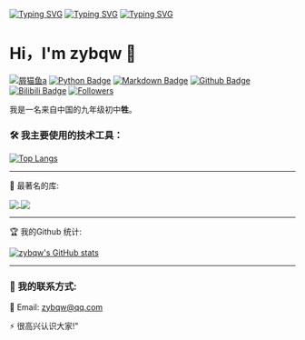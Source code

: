 [![Typing SVG](https://readme-typing-svg.demolab.com?font=Hanalei+Fill&size=50&pause=1000&color=66CCFF&center=%E7%9C%9F&vCenter=%E7%9C%9F&repeat=%E7%9C%9F&width=770&height=75&lines=Go+to+the+pair+and+grab+some+fries)](https://git.io/typing-svg)
[![Typing SVG](https://readme-typing-svg.demolab.com?font=Hanalei+Fill&size=15&duration=10000&pause=10000&color=33C5BB&center=%E7%9C%9F&vCenter=%E7%9C%9F&repeat=%E7%9C%9F&width=750&height=30&lines=%22No+matter+what+we+pursue%2C+basic+needs+in+life+like+'grabbing+some+fries'+are+always+an+indispensable+part.%22)](https://git.io/typing-svg)
[![Typing SVG](https://readme-typing-svg.demolab.com?font=Hanalei+Fill&size=15&duration=1000&pause=10&color=33C5BB&center=%E7%9C%9F&vCenter=%E7%9C%9F&repeat=%E7%9C%9F&width=750&height=30&lines=%22No+matter+what+we+pursue%2C+basic+needs+in+life+like+'grabbing+some+fries'+are+always+an+indispensable+part.%22)](https://git.io/typing-svg)
# Hi，I'm zybqw 👋

[![屑猫鱼a](https://img.shields.io/badge/屑猫鱼a-66ccff)](https://github.com/zybqw/) 
[![Python Badge](https://img.shields.io/badge/-Python-66ccff?style=flat&logo=Python&logoColor=white)](https://github.com/zybqw/)
[![Markdown Badge](https://img.shields.io/badge/-Markdown-66ccff?style=flat&logo=Markdown&logoColor=white)](https://markdown.com.cn/)
[![Github Badge](https://img.shields.io/badge/-Github%20-66ccff?style=flat&logo=Github&logoColor=white)](https://github.com/zybqw/)
[![Bilibili Badge](https://img.shields.io/badge/Bilibili-66ccff?style=flat&logo=bilibili&logoColor=white)](https://space.bilibili.com/1940383037)
[![Followers](https://bilistats.lonelyion.com/followers?uid=1940383037&style=flat&color=66ccff&label=粉丝数&label_color=66ccff&logo_color=white)](https://space.bilibili.com/1940383037/fans/fans)

我是一名来自中国的九年级初中**牲**。

### 🛠 我主要使用的技术工具：
[![Top Langs](https://github-readme-stats.vercel.app/api/top-langs/?username=zybqw)](https://github.com/anuraghazra/github-readme-stats)

---

🚀 最著名的库:

<a href="https://github.com/zybqw/CodeMao-AutoCommenter">
  <img align="center" src="https://github-readme-stats.vercel.app/api/pin/?username=zybqw&repo=CodeMao-AutoCommenter&theme=shadow_blue" />
</a>
<a href="https://github.com/zybqw/Chat-Mind-AI">
  <img align="center" src="https://github-readme-stats.vercel.app/api/pin/?username=zybqw&repo=Chat-Mind-AI&theme=shadow_blue" />
</a>

---

🏆 我的Github 统计:

[![zybqw's GitHub stats](https://github-readme-stats.vercel.app/api?username=zybqw&show_icons=true&theme=vue)](https://github.com/zybqw)

---

### 💼 我的联系方式:

📧 Email: [zybqw@qq.com](mailto:zybqw@qq.com)

⚡ 很高兴认识大家!"
 
